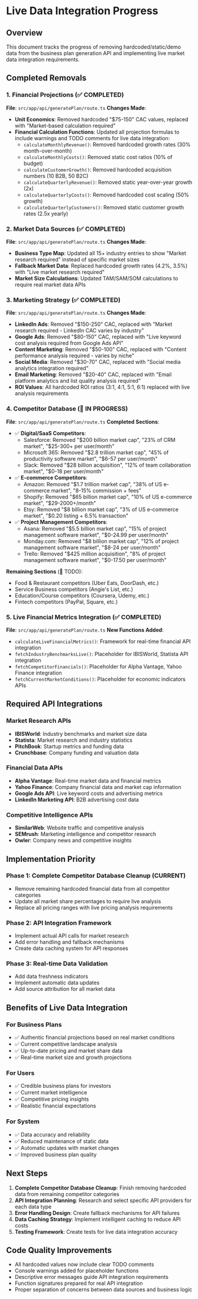 # Live Data Integration Progress

## Overview
This document tracks the progress of removing hardcoded/static/demo data from the business plan generation API and implementing live market data integration requirements.

## Completed Removals

### 1. Financial Projections (✅ COMPLETED)
**File**: `src/app/api/generatePlan/route.ts`
**Changes Made**:
- **Unit Economics**: Removed hardcoded "$75-150" CAC values, replaced with "Market-based calculation required"
- **Financial Calculation Functions**: Updated all projection formulas to include warnings and TODO comments for live data integration:
  - `calculateMonthlyRevenue()`: Removed hardcoded growth rates (30% month-over-month)
  - `calculateMonthlyCosts()`: Removed static cost ratios (10% of budget)
  - `calculateCustomerGrowth()`: Removed hardcoded acquisition numbers (10 B2B, 50 B2C)
  - `calculateQuarterlyRevenue()`: Removed static year-over-year growth (2x)
  - `calculateQuarterlyCosts()`: Removed hardcoded cost scaling (50% growth)
  - `calculateQuarterlyCustomers()`: Removed static customer growth rates (2.5x yearly)

### 2. Market Data Sources (✅ COMPLETED)
**File**: `src/app/api/generatePlan/route.ts`
**Changes Made**:
- **Business Type Map**: Updated all 15+ industry entries to show "Market research required" instead of specific market sizes
- **Fallback Market Data**: Replaced hardcoded growth rates (4.2%, 3.5%) with "Live market research required"
- **Market Size Calculations**: Updated TAM/SAM/SOM calculations to require real market data APIs

### 3. Marketing Strategy (✅ COMPLETED)
**File**: `src/app/api/generatePlan/route.ts`
**Changes Made**:
- **LinkedIn Ads**: Removed "$150-250" CAC, replaced with "Market research required - LinkedIn CAC varies by industry"
- **Google Ads**: Removed "$80-150" CAC, replaced with "Live keyword cost analysis required from Google Ads API"
- **Content Marketing**: Removed "$50-100" CAC, replaced with "Content performance analysis required - varies by niche"
- **Social Media**: Removed "$30-70" CAC, replaced with "Social media analytics integration required"
- **Email Marketing**: Removed "$20-40" CAC, replaced with "Email platform analytics and list quality analysis required"
- **ROI Values**: All hardcoded ROI ratios (3:1, 4:1, 5:1, 6:1) replaced with live analysis requirements

### 4. Competitor Database (🔄 IN PROGRESS)
**File**: `src/app/api/generatePlan/route.ts`
**Completed Sections**:
- ✅ **Digital/SaaS Competitors**: 
  - Salesforce: Removed "$200 billion market cap", "23% of CRM market", "$25-300+ per user/month"
  - Microsoft 365: Removed "$2.8 trillion market cap", "45% of productivity software market", "$6-57 per user/month"
  - Slack: Removed "$28 billion acquisition", "12% of team collaboration market", "$0-18 per user/month"
- ✅ **E-commerce Competitors**:
  - Amazon: Removed "$1.7 trillion market cap", "38% of US e-commerce market", "8-15% commission + fees"
  - Shopify: Removed "$65 billion market cap", "10% of US e-commerce market", "$29-2000+/month"
  - Etsy: Removed "$8 billion market cap", "3% of US e-commerce market", "$0.20 listing + 6.5% transaction"
- ✅ **Project Management Competitors**:
  - Asana: Removed "$5.5 billion market cap", "15% of project management software market", "$0-24.99 per user/month"
  - Monday.com: Removed "$8 billion market cap", "12% of project management software market", "$8-24 per user/month"
  - Trello: Removed "$425 million acquisition", "8% of project management software market", "$0-17.50 per user/month"

**Remaining Sections** (🔄 TODO):
- Food & Restaurant competitors (Uber Eats, DoorDash, etc.)
- Service Business competitors (Angie's List, etc.)
- Education/Course competitors (Coursera, Udemy, etc.)
- Fintech competitors (PayPal, Square, etc.)

### 5. Live Financial Metrics Integration (✅ COMPLETED)
**File**: `src/app/api/generatePlan/route.ts`
**New Functions Added**:
- `calculateLiveFinancialMetrics()`: Framework for real-time financial API integration
- `fetchIndustryBenchmarksLive()`: Placeholder for IBISWorld, Statista API integration
- `fetchCompetitorFinancials()`: Placeholder for Alpha Vantage, Yahoo Finance integration
- `fetchCurrentMarketConditions()`: Placeholder for economic indicators APIs

## Required API Integrations

### Market Research APIs
- **IBISWorld**: Industry benchmarks and market size data
- **Statista**: Market research and industry statistics
- **PitchBook**: Startup metrics and funding data
- **Crunchbase**: Company funding and valuation data

### Financial Data APIs
- **Alpha Vantage**: Real-time market data and financial metrics
- **Yahoo Finance**: Company financial data and market cap information
- **Google Ads API**: Live keyword costs and advertising metrics
- **LinkedIn Marketing API**: B2B advertising cost data

### Competitive Intelligence APIs
- **SimilarWeb**: Website traffic and competitive analysis
- **SEMrush**: Marketing intelligence and competitor research
- **Owler**: Company news and competitive insights

## Implementation Priority

### Phase 1: Complete Competitor Database Cleanup (CURRENT)
- Remove remaining hardcoded financial data from all competitor categories
- Update all market share percentages to require live analysis
- Replace all pricing ranges with live pricing analysis requirements

### Phase 2: API Integration Framework
- Implement actual API calls for market research
- Add error handling and fallback mechanisms
- Create data caching system for API responses

### Phase 3: Real-time Data Validation
- Add data freshness indicators
- Implement automatic data updates
- Add source attribution for all market data

## Benefits of Live Data Integration

### For Business Plans
- ✅ Authentic financial projections based on real market conditions
- ✅ Current competitive landscape analysis
- ✅ Up-to-date pricing and market share data
- ✅ Real-time market size and growth projections

### For Users
- ✅ Credible business plans for investors
- ✅ Current market intelligence
- ✅ Competitive pricing insights
- ✅ Realistic financial expectations

### For System
- ✅ Data accuracy and reliability
- ✅ Reduced maintenance of static data
- ✅ Automatic updates with market changes
- ✅ Improved business plan quality

## Next Steps

1. **Complete Competitor Database Cleanup**: Finish removing hardcoded data from remaining competitor categories
2. **API Integration Planning**: Research and select specific API providers for each data type
3. **Error Handling Design**: Create fallback mechanisms for API failures
4. **Data Caching Strategy**: Implement intelligent caching to reduce API costs
5. **Testing Framework**: Create tests for live data integration accuracy

## Code Quality Improvements

- All hardcoded values now include clear TODO comments
- Console warnings added for placeholder functions
- Descriptive error messages guide API integration requirements
- Function signatures prepared for real API integration
- Proper separation of concerns between data sources and business logic
